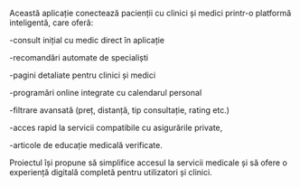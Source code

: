Această aplicație conectează pacienții cu clinici și medici printr-o platformă inteligentă, care oferă:

-consult inițial cu medic direct în aplicație

-recomandări automate de specialiști

-pagini detaliate pentru clinici și medici

-programări online integrate cu calendarul personal

-filtrare avansată (preț, distanță, tip consultație, rating etc.)

-acces rapid la servicii compatibile cu asigurările private,

-articole de educație medicală verificate.

Proiectul își propune să simplifice accesul la servicii medicale și să ofere o experiență digitală completă pentru utilizatori și clinici.

